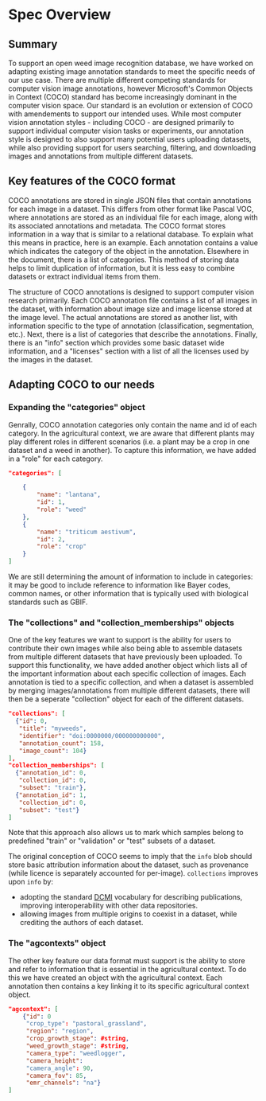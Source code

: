 # Spec Overview

## Summary

To support an open weed image recognition database, we have worked on adapting existing image annotation standards to meet the specific needs of our use case. 
There are multiple different competing standards for computer vision image annotations, however Microsoft's Common Objects in Context (COCO) standard has become increasingly dominant in the computer vision space. 
Our standard is an evolution or extension of COCO with amendements to support our intended uses. 
While most computer vision annotation styles - including COCO - are designed primarily to support individual computer vision tasks or experiments, our annotation style is designed to also support many potential users uploading datasets, while also providing support for users searching, filtering, and downloading images and annotations from multiple different datasets. 

## Key features of the COCO format

COCO annotations are stored in single JSON files that contain annotations for each image in a dataset. 
This differs from other format like Pascal VOC, where annotations are stored as an individual file for each image, along with its associated annotations and metadata. 
The COCO format stores information in a way that is similar to a relational database. 
To explain what this means in practice, here is an example. 
Each annotation contains a value which indicates the category of the object in the annotation. 
Elsewhere in the document, there is a list of categories. 
This method of storing data helps to limit duplication of information, but it is less easy to combine datasets or extract individual items from them. 

The structure of COCO annotations is designed to support computer vision research primarily. 
Each COCO annotation file contains a list of all images in the dataset, with information about image size and image license stored at the image level. 
The actual annotations are stored as another list, with information specific to the type of annotation (classification, segmentation, etc.). 
Next, there is a list of categories that describe the annotations. 
Finally, there is an "info" section which provides some basic dataset wide information, and a "licenses" section with a list of all the licenses used by the images in the dataset.

## Adapting COCO to our needs

### Expanding the "categories" object

Genrally, COCO annotation categories only contain the name and id of each category. 
In the agricultural context, we are aware that different plants may play different roles in different scenarios (i.e. a plant may be a crop in one dataset and a weed in another). 
To capture this information, we have added in a "role" for each category.

```json
"categories": [

    {
        "name": "lantana",
        "id": 1,
        "role": "weed"
    },
    {
        "name": "triticum aestivum",
        "id": 2,
        "role": "crop"
    }
]
```

We are still determining the amount of information to include in categories: it may be good to include reference to information like Bayer codes, common names, or other information that is typically used with biological standards such as GBIF.

### The "collections" and "collection_memberships" objects

One of the key features we want to support is the ability for users to contribute their own images while also being able to assemble datasets from multiple different datasets that have previously been uploaded. 
To support this functionality, we have added another object which lists all of the important information about each specific collection of images. 
Each annotation is tied to a specific collection, and when a dataset is assembled by merging images/annotations from multiple different datasets, there will then be a seperate "collection" object for each of the different datasets. 

```json
"collections": [
  {"id": 0,
   "title": "myweeds",
   "identifier": "doi:0000000/000000000000",
   "annotation_count": 158,
   "image_count": 104}
],
"collection_memberships": [
  {"annotation_id": 0,
   "collection_id": 0,
   "subset": "train"},
  {"annotation_id": 1,
   "collection_id": 0,
   "subset": "test"}
]
```

Note that this approach also allows us to mark which samples belong to predefined "train" or "validation" or "test" subsets of a dataset.

The original conception of COCO seems to imply that the `info` blob should store basic attribution information about the dataset, such as provenance (while licence is separately accounted for per-image). `collections` improves upon `info` by:
* adopting the standard [DCMI](https://www.dublincore.org/specifications/dublin-core/dcmi-terms/) vocabulary for describing publications, improving interoperability with other data repositories.
* allowing images from multiple origins to coexist in a dataset, while crediting the authors of each dataset.

### The "agcontexts" object

The other key feature our data format must support is the ability to store and refer to information that is essential in the agricultural context. 
To do this we have created an object with the agricultural context. 
Each annotation then contains a key linking it to its specific agricultural context object.

```json
"agcontext": [
    {"id": 0
     "crop_type": "pastoral_grassland",
     "region": "region",
     "crop_growth_stage": #string,
     "weed_growth_stage": #string,
     "camera_type": "weedlogger",
     "camera_height": 
     "camera_angle": 90,
     "camera_fov": 85,
     "emr_channels": "na"}
]
```
